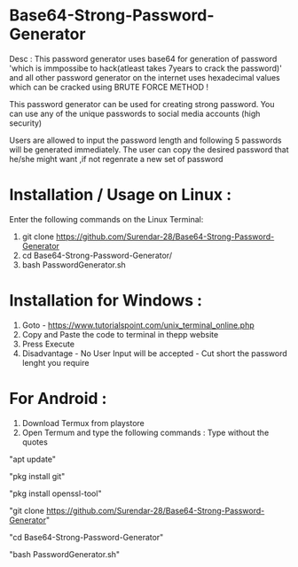 # Base64-Strong-Password-Generator
Desc : This password generator uses base64 for generation of password 'which is immpossibe to hack(atleast takes 7years to crack the password)' and all other password generator on the internet uses hexadecimal values which can be cracked using BRUTE FORCE METHOD ! 

  This password generator can be used for creating strong password. You can use any of the unique passwords to social media accounts (high security)

   Users are allowed to input the password length and following 5 passwords will be generated immediately.
The user can copy the desired password that he/she might want ,if not regenrate a new set of password

# Installation / Usage on Linux :

Enter the following commands on the Linux Terminal: 

 1) git clone https://github.com/Surendar-28/Base64-Strong-Password-Generator
 2) cd Base64-Strong-Password-Generator/
 3) bash PasswordGenerator.sh
 
# Installation for Windows : 
 1) Goto - https://www.tutorialspoint.com/unix_terminal_online.php
 2) Copy and Paste the code to terminal in thepp website 
 3) Press Execute  
 4) Disadvantage - No User Input will be accepted - Cut short the password lenght you require 
 
  
# For Android : 

 1) Download Termux from playstore 
 2) Open Termum and type the following commands :
 Type without the quotes 

 "apt update"

 "pkg install git"

 "pkg install openssl-tool"

 "git clone https://github.com/Surendar-28/Base64-Strong-Password-Generator"

 "cd Base64-Strong-Password-Generator"

 "bash PasswordGenerator.sh"
 

